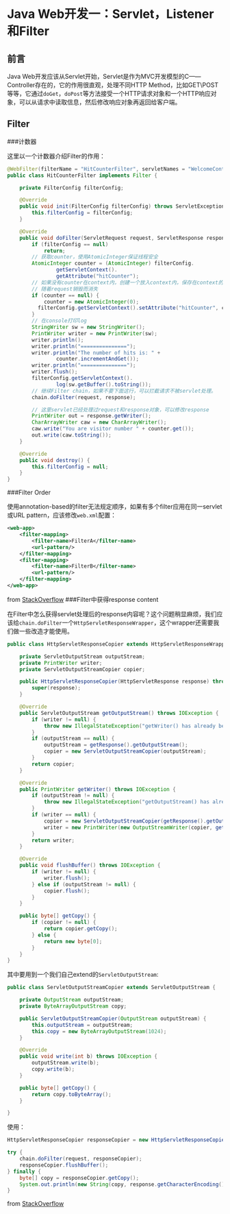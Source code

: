 # Java Web开发一：Servlet，Listener和Filter

## 前言

Java Web开发应该从Servlet开始，Servlet是作为MVC开发模型的C——Controller存在的，它的作用很直观，处理不同HTTP Method，比如GET\POST等等，它通过`doGet`，`doPost`等方法接受一个HTTP请求对象和一个HTTP响应对象，可以从请求中读取信息，然后修改响应对象再返回给客户端。

## Filter

###计数器

这里以一个计数器介绍Filter的作用：

```Java
@WebFilter(filterName = "HitCounterFilter", servletNames = "WelcomeController")
public class HitCounterFilter implements Filter {

    private FilterConfig filterConfig;

    @Override
    public void init(FilterConfig filterConfig) throws ServletException {
        this.filterConfig = filterConfig;
    }

    @Override
    public void doFilter(ServletRequest request, ServletResponse response, FilterChain chain) throws IOException, ServletException {
        if (filterConfig == null)
            return;
        // 获取counter，使用AtomicInteger保证线程安全
        AtomicInteger counter = (AtomicInteger) filterConfig.
                getServletContext().
                getAttribute("hitCounter");
      	// 如果没有counter在context内，创建一个放入context内，保存在context的attribute不会
        // 随着request销毁而消失
        if (counter == null) {
            counter = new AtomicInteger(0);
          filterConfig.getServletContext().setAttribute("hitCounter", counter);
        }
        // 在console打印log
        StringWriter sw = new StringWriter();
        PrintWriter writer = new PrintWriter(sw);
        writer.println();
        writer.println("===============");
        writer.println("The number of hits is: " +
                counter.incrementAndGet());
        writer.println("===============");
        writer.flush();
        filterConfig.getServletContext().
                log(sw.getBuffer().toString());
        // 继续Filter chain，如果不要下面这行，可以拦截请求不被servlet处理。
        chain.doFilter(request, response);

        // 这里servlet已经处理过request和response对象，可以修改response
        PrintWriter out = response.getWriter();
        CharArrayWriter caw = new CharArrayWriter();
        caw.write("You are visitor number " + counter.get());
        out.write(caw.toString());
    }

    @Override
    public void destroy() {
        this.filterConfig = null;
    }
}
```


###Filter Order

使用annotation-based的filter无法规定顺序，如果有多个filter应用在同一servlet或URL pattern，应该修改`web.xml`配置：

```xml
<web-app>
    <filter-mapping>
        <filter-name>FilterA</filter-name>
        <url-pattern/>
    </filter-mapping>
    <filter-mapping>
        <filter-name>FilterB</filter-name>
        <url-pattern/>
    </filter-mapping>
</web-app>
```
from [StackOverflow](https://stackoverflow.com/questions/6560969/how-to-define-servlet-filter-order-of-execution-using-annotations-in-war)
###Filter中获得response content

在Filter中怎么获得servlet处理后的response内容呢？这个问题稍显麻烦，我们应该给`chain.doFilter`一个`HttpServletResponseWrapper`，这个wrapper还需要我们做一些改造才能使用。

```Java
public class HttpServletResponseCopier extends HttpServletResponseWrapper {

    private ServletOutputStream outputStream;
    private PrintWriter writer;
    private ServletOutputStreamCopier copier;

    public HttpServletResponseCopier(HttpServletResponse response) throws IOException {
        super(response);
    }

    @Override
    public ServletOutputStream getOutputStream() throws IOException {
        if (writer != null) {
            throw new IllegalStateException("getWriter() has already been called on this response.");
        }
        if (outputStream == null) {
            outputStream = getResponse().getOutputStream();
            copier = new ServletOutputStreamCopier(outputStream);
        }
        return copier;
    }

    @Override
    public PrintWriter getWriter() throws IOException {
        if (outputStream != null) {
            throw new IllegalStateException("getOutputStream() has already been called on this response.");
        }
        if (writer == null) {
            copier = new ServletOutputStreamCopier(getResponse().getOutputStream());
            writer = new PrintWriter(new OutputStreamWriter(copier, getResponse().getCharacterEncoding()), true);
        }
        return writer;
    }

    @Override
    public void flushBuffer() throws IOException {
        if (writer != null) {
            writer.flush();
        } else if (outputStream != null) {
            copier.flush();
        }
    }

    public byte[] getCopy() {
        if (copier != null) {
            return copier.getCopy();
        } else {
            return new byte[0];
        }
    }
}
```

其中要用到一个我们自己extend的`ServletOutputStream`:

```Java
public class ServletOutputStreamCopier extends ServletOutputStream {

    private OutputStream outputStream;
    private ByteArrayOutputStream copy;

    public ServletOutputStreamCopier(OutputStream outputStream) {
        this.outputStream = outputStream;
        this.copy = new ByteArrayOutputStream(1024);
    }

    @Override
    public void write(int b) throws IOException {
        outputStream.write(b);
        copy.write(b);
    }

    public byte[] getCopy() {
        return copy.toByteArray();
    }

}
```

使用：

```Java
HttpServletResponseCopier responseCopier = new HttpServletResponseCopier((HttpServletResponse) response);

try {
    chain.doFilter(request, responseCopier);
    responseCopier.flushBuffer();
} finally {
    byte[] copy = responseCopier.getCopy();
    System.out.println(new String(copy, response.getCharacterEncoding()));
}
```

from [StackOverflow](https://stackoverflow.com/questions/8933054/how-to-read-and-copy-the-http-servlet-response-output-stream-content-for-logging)
